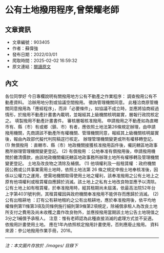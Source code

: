 # 公有土地撥用程序,曾榮耀老師

## 文章資訊
- 文章編號：903405
- 作者：蘇偉強
- 發布日期：2022/03/01
- 爬取時間：2025-02-02 16:59:32
- 原文連結：[閱讀原文](https://real-estate.get.com.tw/Columns/detail.aspx?no=903405)

## 內文
各位同學好
今日專欄說明有關撥用地方公有不動產之作業程序：
調查撥用公有不動產資料。
洽辦用地分割或協議空間撥用。
徵詢管理機關同意。
此種洽商原管機關同意撥用為「應經程序」，而非「必要條件」，如協議不成立時，並應將協商經過情形，於撥用不動產計畫書內載明，並報經其上級機關核明屬實，層報行政院核定之。
填製撥用不動產計畫書件。
審核層報核准撥用。
申請撥用之不動產如為直轄市有、縣（市）有或鄉（鎮、市）有者，應依照土地法第26條規定辦理，由申請撥用機關，先商請該不動產所有權機關、管理機關同意，報經其上級機關核明屬實後，報由內政部代擬代判院稿逕行核定。
辦理管理機關變更或所有權移轉登記。
(1)
無償撥用
：直轄市、縣（市）地政機關接獲核准撥用函件後，囑託轄區地政事務所辦理管理機關變更登記。
(2)
有償撥用
：公地奉准有償撥用後，申請撥用機關於繳清價款，由該地政機關囑託轄區地政事務所辦理土地所有權移轉及管理機關變更登記。
土地及改良物之清除及補償。
(1)
他項權利及一般租賃權
：政府機關因公務或公共事業需用土地時，依照土地法第 26 條之規定申撥土地奉核准後，因係以公權力之運用，使需地機關取得使用土地之權利，該奉准撥用之公有土地上之原有他項權利或租賃權自應歸於消滅。該土地上之私有土地改良物並應予以清除。公有土地上如有租賃權，於奉准撥用時，縱其租期尚未屆滿，依最高法院52年台上字第4031號判例，其租賃權因與政府機關奉准撥用不能併存而應歸於消滅。
(2)
公有出租耕地
：訂有公有耕地租約之公有出租耕地，應於奉准撥用後，依平均地權條例第11條第3項及同條例施行細則第9條第2項規定，除補償承租人為改良土地所支付之費用及尚未收穫之農作改良物外，並應按撥用當期該土地公告土地現值之3分之1補償予承租人。
注意：惟有老師認為此種直接消滅的處理方式並不妥適。
依撥用計畫使用土地。
應在1年內依照核定撥用計畫使用，否則應廢止撥用。
資料來源：參公地撥用作業手冊，2016。

---
*注：本文圖片存放於 ./images/ 目錄下*
